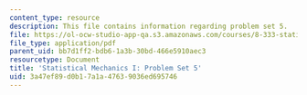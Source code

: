```yaml
---
content_type: resource
description: This file contains information regarding problem set 5.
file: https://ol-ocw-studio-app-qa.s3.amazonaws.com/courses/8-333-statistical-mechanics-i-statistical-mechanics-of-particles-fall-2013/3a47ef89d0b17a1a47639036ed695746_MIT8_333F13_pset5.pdf
file_type: application/pdf
parent_uid: bb7d1ff2-bdb6-1a3b-30bd-466e5910aec3
resourcetype: Document
title: 'Statistical Mechanics I: Problem Set 5'
uid: 3a47ef89-d0b1-7a1a-4763-9036ed695746
---
```

